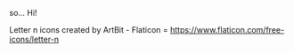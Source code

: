 so... Hi!

Letter n icons created by ArtBit - Flaticon = https://www.flaticon.com/free-icons/letter-n